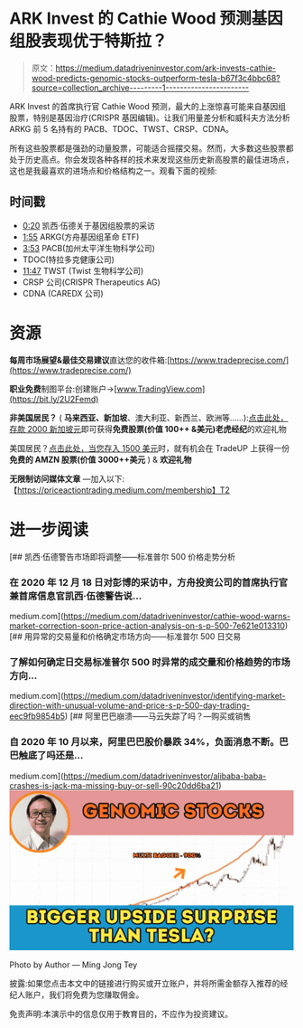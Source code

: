 # ARK Invest 的 Cathie Wood 预测基因组股表现优于特斯拉？

> 原文：<https://medium.datadriveninvestor.com/ark-invests-cathie-wood-predicts-genomic-stocks-outperform-tesla-b67f3c4bbc68?source=collection_archive---------1----------------------->

ARK Invest 的首席执行官 Cathie Wood 预测，最大的上涨惊喜可能来自基因组股票，特别是基因治疗(CRISPR 基因编辑)。让我们用量差分析和威科夫方法分析 ARKG 前 5 名持有的 PACB、TDOC、TWST、CRSP、CDNA。

所有这些股票都是强劲的动量股票，可能适合摇摆交易。然而，大多数这些股票都处于历史高点。你会发现各种各样的技术来发现这些历史新高股票的最佳进场点，这也是我最喜欢的进场点和价格结构之一。观看下面的视频:

## 时间戳

*   [0:20](https://www.youtube.com/watch?v=Di10QAV2eyo&t=20s) 凯西·伍德关于基因组股票的采访
*   [1:55](https://www.youtube.com/watch?v=Di10QAV2eyo&t=115s) ARKG(方舟基因组革命 ETF)
*   [3:53](https://www.youtube.com/watch?v=Di10QAV2eyo&t=233s) PACB(加州太平洋生物科学公司)
*   TDOC(特拉多克健康公司)
*   [11:47](https://www.youtube.com/watch?v=Di10QAV2eyo&t=707s) TWST (Twist 生物科学公司)
*   CRSP 公司(CRISPR Therapeutics AG)
*   CDNA (CAREDX 公司)

# 资源

**每周市场展望&最佳交易建议**直达您的收件箱:[https://www.tradeprecise.com/](https://www.tradeprecise.com/)

**职业免费**制图平台:创建账户→[www.TradingView.com](https://bit.ly/2U2Femd)

**非美国居民？** ( **马来西亚、新加坡**、澳大利亚、新西兰、欧洲等……):[点击此处，存款 2000 新加坡元](https://ji.hn/sgtiger)即可获得**免费股票(价值 100++ &美元)老虎经纪**的欢迎礼物

美国居民？[点击此处，当您存入 1500 美元](https://ji.hn/ustradeup)时，就有机会在 TradeUP 上获得一份**免费的 AMZN 股票(价值 3000++美元** ) & **欢迎礼物**

**无限制访问媒体文章** —加入以下:【https://priceactiontrading.medium.com/membership】T2

# 进一步阅读

[](https://medium.com/datadriveninvestor/cathie-wood-warns-market-correction-soon-price-action-analysis-on-s-p-500-7e621e013310) [## 凯西·伍德警告市场即将调整——标准普尔 500 价格走势分析

### 在 2020 年 12 月 18 日对彭博的采访中，方舟投资公司的首席执行官兼首席信息官凯西·伍德警告说…

medium.com](https://medium.com/datadriveninvestor/cathie-wood-warns-market-correction-soon-price-action-analysis-on-s-p-500-7e621e013310) [](https://medium.com/datadriveninvestor/identifying-market-direction-with-unusual-volume-and-price-s-p-500-day-trading-eec9fb9854b5) [## 用异常的交易量和价格确定市场方向——标准普尔 500 日交易

### 了解如何确定日交易标准普尔 500 时异常的成交量和价格趋势的市场方向…

medium.com](https://medium.com/datadriveninvestor/identifying-market-direction-with-unusual-volume-and-price-s-p-500-day-trading-eec9fb9854b5) [](https://medium.com/datadriveninvestor/alibaba-baba-crashes-is-jack-ma-missing-buy-or-sell-90c20dd6ba21) [## 阿里巴巴崩溃——马云失踪了吗？—购买或销售

### 自 2020 年 10 月以来，阿里巴巴股价暴跌 34%，负面消息不断。巴巴触底了吗还是…

medium.com](https://medium.com/datadriveninvestor/alibaba-baba-crashes-is-jack-ma-missing-buy-or-sell-90c20dd6ba21) ![](img/b41364d8ba4e914a1940e33feafbd310.png)

Photo by Author — Ming Jong Tey

披露:如果您点击本文中的链接进行购买或开立账户，并将所需金额存入推荐的经纪人账户，我们将免费为您赚取佣金。

免责声明:本演示中的信息仅用于教育目的，不应作为投资建议。